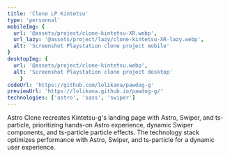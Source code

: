 ```yaml
---
title: 'Clone LP Kintetsu'
type: 'personnal'
mobileImg: {
  url: '@assets/project/clone-kintetsu-XR.webp',
  url_lazy: '@assets/project/lazy/clone-kintetsu-XR-lazy.webp',
  alt: 'Screenshot Playstation clone project mobile'
}
desktopImg: {
  url: '@assets/project/clone-kintetsu.webp',
  alt: 'Screenshot Playstation clone project desktop'
	}
codeUrl: 'https://github.com/lolikana/pawdog-g'
previewUrl: 'https://lolikana.github.io/pawdog-g/'
technologies: ['astro', 'sass', 'swiper']
---
```


Astro Clone recreates Kintetsu-g's landing page with Astro, Swiper, and ts-particle, prioritizing hands-on Astro experience, dynamic Swiper components, and ts-particle particle effects. The technology stack optimizes performance with Astro, Swiper, and ts-particle for a dynamic user experience.
